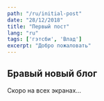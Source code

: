 ```yaml
---
path: "/ru/initial-post"
date: "28/12/2018"
title: "Первый пост"
lang: "ru"
tags: ['гэтсби', 'Влад']
excerpt: "Добро пожаловать"
---
```


## Бравый новый блог

Скоро на всех экранах...
